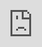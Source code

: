 ```yaml
---
permalink: /resume/
title: "Resume"
author_profile: true
---
```



<iframe loading="lazy" style="position: absolute; width: 100%; height: 100%; top: 0; left: 0; border: none; padding: 0;margin: 0;" src="https:&#x2F;&#x2F;www.canva.com&#x2F;design&#x2F;DAFZxjm92AQ&#x2F;view?embed" allowfullscreen="allowfullscreen" allow="fullscreen">
</iframe>